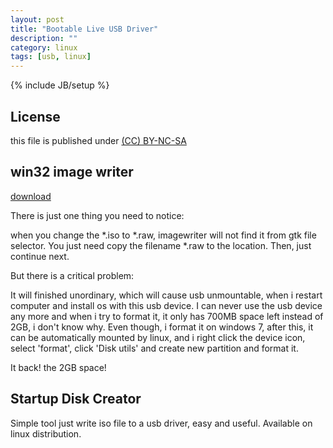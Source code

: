 ```yaml
---
layout: post
title: "Bootable Live USB Driver"
description: ""
category: linux
tags: [usb, linux]
---
```

{% include JB/setup %}
## License
this file is published under [(CC) BY-NC-SA](http://creativecommons.org/licenses/by-nc-sa/3.0/)

## win32 image writer
[download](https://launchpad.net/win32-image-writer/+download)

There is just one thing you need to notice:

when you change the *.iso to *.raw, imagewriter will not find it from gtk file selector. You just need copy the filename *.raw to the location. Then, just continue next.

But there is a critical problem:

It will finished unordinary, which will cause usb unmountable, when i restart computer and install os with this usb device. I can never use the usb device any more and when i try to format it, it only has 700MB space left instead of 2GB, i don't know why. Even though, i format it on windows 7, after this, it can be automatically mounted by linux, and i right click the device icon, select 'format', click 'Disk utils' and create new partition and format it.

It back! the 2GB space!

## Startup Disk Creator
Simple tool just write iso file to a usb driver, easy and useful. Available on linux distribution.
